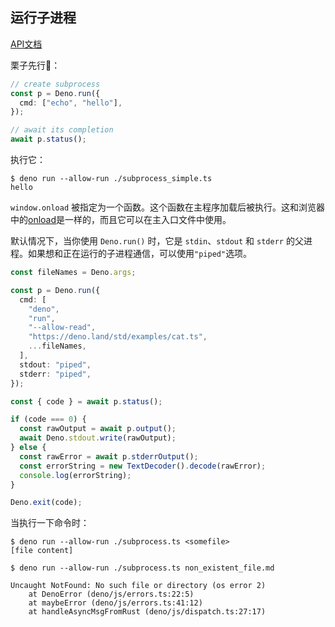 ## 运行子进程

[API文档](https://doc.deno.land/https/github.com/denoland/deno/releases/latest/download/lib.deno.d.ts#Deno.run)

栗子先行🌰：

```ts
// create subprocess
const p = Deno.run({
  cmd: ["echo", "hello"],
});

// await its completion
await p.status();
```

执行它：

```shell
$ deno run --allow-run ./subprocess_simple.ts
hello
```

`window.onload` 被指定为一个函数。这个函数在主程序加载后被执行。这和浏览器中的[onload](https://developer.mozilla.org/en-US/docs/Web/API/GlobalEventHandlers/onload)是一样的，而且它可以在主入口文件中使用。

默认情况下，当你使用 `Deno.run()` 时，它是 `stdin`、`stdout` 和 `stderr` 的父进程。如果想和正在运行的子进程通信，可以使用`"piped"`选项。

```ts
const fileNames = Deno.args;

const p = Deno.run({
  cmd: [
    "deno",
    "run",
    "--allow-read",
    "https://deno.land/std/examples/cat.ts",
    ...fileNames,
  ],
  stdout: "piped",
  stderr: "piped",
});

const { code } = await p.status();

if (code === 0) {
  const rawOutput = await p.output();
  await Deno.stdout.write(rawOutput);
} else {
  const rawError = await p.stderrOutput();
  const errorString = new TextDecoder().decode(rawError);
  console.log(errorString);
}

Deno.exit(code);
```

当执行一下命令时：

```shell
$ deno run --allow-run ./subprocess.ts <somefile>
[file content]

$ deno run --allow-run ./subprocess.ts non_existent_file.md

Uncaught NotFound: No such file or directory (os error 2)
    at DenoError (deno/js/errors.ts:22:5)
    at maybeError (deno/js/errors.ts:41:12)
    at handleAsyncMsgFromRust (deno/js/dispatch.ts:27:17)
```